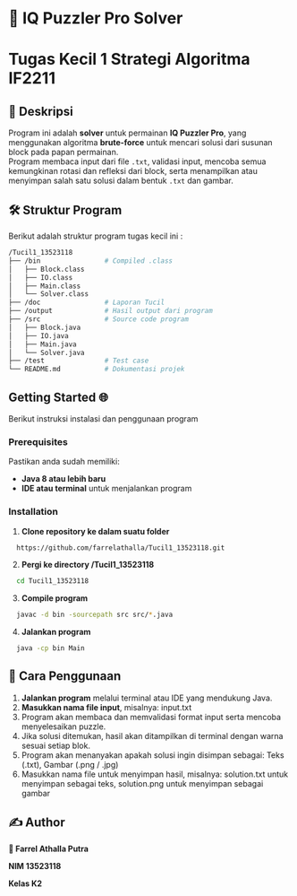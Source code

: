 # 🧩 IQ Puzzler Pro Solver  
# Tugas Kecil 1 Strategi Algoritma IF2211

## 📌 Deskripsi  
Program ini adalah **solver** untuk permainan **IQ Puzzler Pro**, yang menggunakan algoritma **brute-force** untuk mencari solusi dari susunan block pada papan permainan.  
Program membaca input dari file `.txt`, validasi input, mencoba semua kemungkinan rotasi dan refleksi dari block, serta menampilkan atau menyimpan salah satu solusi dalam bentuk `.txt` dan gambar.  

## 🛠 Struktur Program
Berikut adalah struktur program tugas kecil ini :
```sh
/Tucil1_13523118
├── /bin                # Compiled .class
│   ├── Block.class     
│   ├── IO.class        
│   ├── Main.class      
│   └── Solver.class    
├── /doc                # Laporan Tucil
├── /output             # Hasil output dari program
├── /src                # Source code program
│   ├── Block.java     
│   ├── IO.java        
│   ├── Main.java      
│   └── Solver.java
├── /test               # Test case
└── README.md           # Dokumentasi projek
```

## Getting Started 🌐
Berikut instruksi instalasi dan penggunaan program

### Prerequisites

Pastikan anda sudah memiliki:
- **Java 8 atau lebih baru**
- **IDE atau terminal** untuk menjalankan program

### Installation
1. **Clone repository ke dalam suatu folder**

```bash
  https://github.com/farrelathalla/Tucil1_13523118.git
```

2. **Pergi ke directory /Tucil1_13523118**

```bash
  cd Tucil1_13523118
```

3. **Compile program**

```bash
  javac -d bin -sourcepath src src/*.java
```

4. **Jalankan program**

```bash
  java -cp bin Main
```

## **📌 Cara Penggunaan**

1. **Jalankan program** melalui terminal atau IDE yang mendukung Java.
2. **Masukkan nama file input**, misalnya: input.txt
3. Program akan membaca dan memvalidasi format input serta mencoba menyelesaikan puzzle.
4. Jika solusi ditemukan, hasil akan ditampilkan di terminal dengan warna sesuai setiap blok.
5. Program akan menanyakan apakah solusi ingin disimpan sebagai:
    Teks (.txt),
    Gambar (.png / .jpg)
6. Masukkan nama file untuk menyimpan hasil, misalnya:
    solution.txt untuk menyimpan sebagai teks,
    solution.png untuk menyimpan sebagai gambar

## **✍️ Author**
**👤 Farrel Athalla Putra**

**NIM 13523118**

**Kelas K2**
